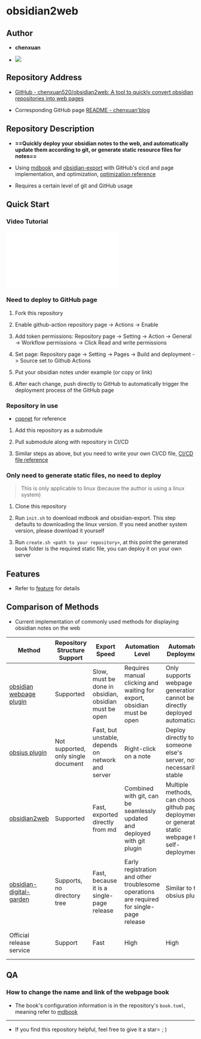 # obsidian2web

## Author

- **chenxuan**

- ![](http://cdn.androidftp.top/pic/chenxuanweb/dog.png)

## Repository Address

- [GitHub - chenxuan520/obsidian2web: A tool to quickly convert obsidian repositories into web pages](https://github.com/chenxuan520/obsidian2web)

- Corresponding GitHub page [README - chenxuan'blog](https://chenxuan520.github.io/obsidian2web/)

## Repository Description

- **==Quickly deploy your obsidian notes to the web, and automatically update them according to git, or generate static resource files for notes==**

- Using [mdbook](https://github.com/rust-lang/mdBook) and [obsidian-export](https://github.com/zoni/obsidian-export) with GitHub's cicd and page implementation, and optimization, [optimization reference](./info/feature.md)

- Requires a certain level of git and GitHub usage

## Quick Start

### Video Tutorial

<iframe src="//player.bilibili.com/player.html?isOutside=true&aid=1856089767&bvid=BV1yW421R7iC&cid=1614183558&p=1" scrolling="no" border="0" frameborder="no" framespacing="0" allowfullscreen="true"></iframe>

### Need to deploy to GitHub page

1. Fork this repository

2. Enable github-action repository page -> Actions -> Enable

3. Add token permissions: Repository page -> Setting -> Action -> General -> Workflow permissions -> Click Read and write permissions

4. Set page: Repository page -> Setting -> Pages -> Build and deployment -> Source set to Github Actions

5. Put your obsidian notes under example (or copy or link)

6. After each change, push directly to GitHub to automatically trigger the deployment process of the GitHub page

### Repository in use

- [cppnet](https://github.com/chenxuan520/cppnet/blob/master/.github/workflows/docs.yml) for reference

1. Add this repository as a submodule

2. Pull submodule along with repository in CI/CD

3. Similar steps as above, but you need to write your own CI/CD file, [CI/CD file reference](https://github.com/chenxuan520/cppnet/blob/master/.github/workflows/docs.yml)

### Only need to generate static files, no need to deploy
> This is only applicable to linux (because the author is using a linux system)

1. Clone this repository

2. Run `init.sh` to download mdbook and obsidian-export. This step defaults to downloading the linux version. If you need another system version, please download it yourself

3. Run `create.sh <path to your repository>`, at this point the generated book folder is the required static file, you can deploy it on your own server

## Features

- Refer to [feature](./info/feature.en.md) for details

## Comparison of Methods

- Current implementation of commonly used methods for displaying obsidian notes on the web

| Method                                                                                 | Repository Structure Support        | Export Speed                                          | Automation Level                                                                         | Automated Deployment                                                                                | Feature Completeness Support                      | Domestic Access                                               | Free               |
| ------                                                                                 | ---------------------------         | -------------                                         | -----------------                                                                        | -------------------                                                                                 | --------------------------                        | ---------------                                               | ----               |
| [obsidian webpage plugin](https://github.com/KosmosisDire/obsidian-webpage-export)<br> | Supported                           | Slow, must be done in obsidian, obsidian must be open | Requires manual clicking and waiting for export, obsidian must be open                   | Only supports webpage generation, cannot be directly deployed automatically                         | Almost complete support for all obsidian features | Slow loading due to slow css resources                        | Free               |
| [obsius plugin](https://zhuanlan.zhihu.com/p/500854527)                                | Not supported, only single document | Fast, but unstable, depends on network and server     | Right-click on a note                                                                    | Deploy directly to someone else's server, not necessarily stable                                    | Basic support for obsidian features               | Unstable, as it is a foreign website                          | Free, but unstable |
| [obsidian2web](https://chenxuan520.github.io/obsidian2web/)                            | Supported                           | Fast, exported directly from md                       | Combined with git, can be seamlessly updated and deployed with git plugin                | Multiple methods, can choose github page deployment, or generate static webpage for self-deployment | Basic support for obsidian features               | All css and js files are built-in, fast loading               | Free               |
| [obsidian-digital-garden](https://github.com/oleeskild/Obsidian-Digital-Garden)        | Supports, no directory tree         | Fast, because it is a single-page release             | Early registration and other troublesome operations are required for single-page release | Similar to the obsius plugin                                                                        | Supports basic obsidian features                  | Slow loading speed due to referencing some slow css resources | Free               |
| Official release service                                                               | Support                             | Fast                                                  | High                                                                                     | High                                                                                                | Supports all features                             | Normal, loading speed is acceptable                           | $8 per month       |


## QA

### How to change the name and link of the webpage book

- The book's configuration information is in the repository's `book.toml`, meaning refer to [mdbook](https://hellowac.github.io/mdbook-doc-zh/index.html)

---

- If you find this repository helpful, feel free to give it a star⭐  ; )
